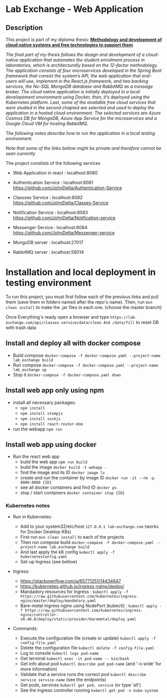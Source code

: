 # Lab Exchange - Web Application

## Description

This project is part of my diploma thesis:  <b>[Methodology and development of cloud native systems and free technologies to support them](https://polynoe.lib.uniwa.gr/xmlui/handle/11400/1437)</b>

<i>The final part of my thesis follows the design and development of a cloud-native application that automates the
student enrollment process in laboratories, which is architecturally based on the 12-factor methodology. The
application consists of four microservices developed in the Spring Boot framework that consist the system’s API,
the web application that end-users will use, implement in the React.js framework, and two backing services, the
No-SQL MongoDB database and RabbitMQ as a message broker. The cloud native application is initially
deployed in a local developement environment using Docker, then, it’s deployed using the Kubernetes platform.
Last, some of the available free cloud services that were studied in the second chapted are selected and used to
deploy the application in a hosted cloud environment. The selected services are Azure Cosmos DB for MongoDB,
Azure App Service for the microservices and a Google Cloud VM for hosting RabbitMQ.</i>

<i>The following notes describe how to run the application in a local testing environment.</i>

<i>Note that some of the links bellow might be private and therefore cannot be seen currently</i>

The project constists of the following services

- Web Application in react : localhost:8080

- Authentication Service : localhost:8081
  https://github.com/JohnDelta/Authentication-Service

- Classses Service : localhost:8082
  https://github.com/JohnDelta/Classes-Service

- Notification Service : localhost:8083
  https://github.com/JohnDelta/Notification-service

- Messenger Service : localhost:8084
  https://github.com/JohnDelta/Messenger-service

- MongoDB server : localhost:27017

- RabbitMQ server : localhost:56014

# Installation and local deployment in testing environment

To run this project, you must first follow each of the previous links and pull them (save them in folders named after the repo's name).
Then, run ` mvn clean install ` to make the .jar files in each one. (choose the master branch)

Once Everything's ready open a browser and type  ` https://lab-exchange.com/api/classes-service/data/clean And /data/fill ` to reset DB with trash data

## Install and deploy all with docker compose

- Build compose ``` docker-compose -f docker-compose.yaml --project-name lab_exchange build ```
- Run compose ``` docker-compose -f docker-compose.yaml --project-name lab_exchange up ```
- Stop it ``` docker-compose -f docker-compose.yaml down ```

## Install web app only using npm

- install all necessary packages:
  - `npm install`
  - `npm install stompjs`
  - `npm install sockjs`
  - `npm install react-router-dom`
- run the webapp `npm run`

## Install web app using docker

- Run the react web app
  - build the web app ` npm run build `
  - build the image ``` docker build -t webapp . ```
  - find the image and its ID ``` docker image ls ```
  - create and run the container by image ID ``` docker run -it --rm -p 8080:8080 {ID} ```
  - see all docker containers and find ID ``` docker ps ```
  - stop / start containers ``` docker container stop {ID} ```

### Kubernetes notes

- Run in Kubernetes:
  - Add to your system32/etc/host ` 127.0.0.1 lab-exchange.com ` (works for Docker Desktop K8s)
  - First run ` mvn clean install ` to each of the projects
  - Then run compose build ` docker-compose -f docker-compose.yaml --project-name lab_exchange build `
  - And last apply the k8 config ` kubectl apply -f kubernetesConfig.yaml `
  - Set-up Ingress (see bellow)

- Ingress: 
  - https://stackoverflow.com/a/65771251/14434647
  - https://kubernetes.github.io/ingress-nginx/deploy/
  - Mandadory resources for Ingress : ` kubectl apply -f https://raw.githubusercontent.com/kubernetes/ingress-nginx/master/deploy/mandatory.yaml `
  - Bare-metal Ingress nginx using NodePort (kubectl) : `kubectl apply -f https://raw.githubusercontent.com/kubernetes/ingress-nginx/controller-v0.46.0/deploy/static/provider/baremetal/deploy.yaml`

- Commands:
  - Execute the configuration file (create or update) `kubectl apply -f config-file.yaml`
  - Delete the configuration file `kubectl delete -f config-file.yaml`
  - Log to console `kubectl logs pod-name`
  - Get terminal `kubectl exec -it pod-name -- bin/bash`
  - Get info about pod `kubectl describe pod pod-name` (and '-o wide' for more information)
  - Validate that a service runs the correct pod `kubectl describe service service-name` (see the endpoints) 
  - Get pods, services `kubectl get pod, service` (or type 'all')
  - See the ingress controller running `kubectl get pod -n kube-system`
